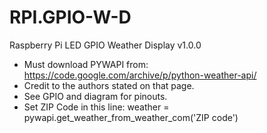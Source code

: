 # RPI.GPIO-W-D

Raspberry Pi LED GPIO Weather Display v1.0.0

* Must download PYWAPI from: https://code.google.com/archive/p/python-weather-api/
* Credit to the authors stated on that page.
* See GPIO and diagram for pinouts.
* Set ZIP Code in this line:
weather = pywapi.get_weather_from_weather_com('ZIP code')
